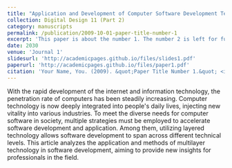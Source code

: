 ```yaml
---
title: "Application and Development of Computer Software Development Technology"
collection: Digital Design 11 (Part 2)
category: manuscripts
permalink: /publication/2009-10-01-paper-title-number-1
excerpt: 'This paper is about the number 1. The number 2 is left for future work.'
date: 2030
venue: 'Journal 1'
slidesurl: 'http://academicpages.github.io/files/slides1.pdf'
paperurl: 'http://academicpages.github.io/files/paper1.pdf'
citation: 'Your Name, You. (2009). &quot;Paper Title Number 1.&quot; <i>Journal 1</i>. 1(1).'s
---
```


With the rapid development of the internet and information technology, the penetration rate of computers has been steadily increasing. Computer technology is now deeply integrated into people's daily lives, injecting new vitality into various industries. To meet the diverse needs for computer software in society, multiple strategies must be employed to accelerate software development and application. Among them, utilizing layered technology allows software development to span across different technical levels. This article analyzes the application and methods of multilayer technology in software development, aiming to provide new insights for professionals in the field.
